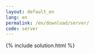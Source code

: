 ```yaml
---
layout: default_en
lang: en
permalink: /en/download/server/
code: server
---
```

{% include solution.html %}
